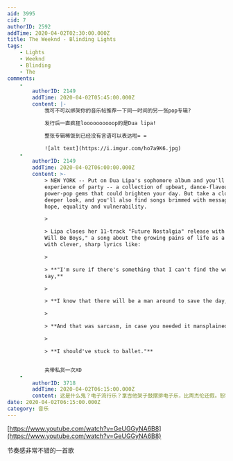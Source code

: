 ```yaml
---
aid: 3995
cid: 7
authorID: 2592
addTime: 2020-04-02T02:30:00.000Z
title: The Weeknd - Blinding Lights
tags:
    - Lights
    - Weeknd
    - Blinding
    - The
comments:
    -
        authorID: 2149
        addTime: 2020-04-02T05:45:00.000Z
        content: |-
            我可不可以绑架你的音乐帖推荐一下同一时间的另一张pop专辑?

            发行后一直疯狂loooooooooop的是Dua lipa!

            整张专辑稀饭到已经没有言语可以表达啦= =

            ![alt text](https://i.imgur.com/ho7a9K6.jpg)
    -
        authorID: 2149
        addTime: 2020-04-02T06:00:00.000Z
        content: >-
            > NEW YORK -- Put on Dua Lipa's sophomore album and you'll
            experience of party -- a collection of upbeat, dance-flavoured,
            power-pop gems that could brighten your day. But take a closer,
            deeper look, and you'll also find songs brimmed with messages of
            hope, equality and vulnerability.

            > 

            > Lipa closes her 11-track "Future Nostalgia" release with "Boys
            Will Be Boys," a song about the growing pains of life as a woman
            with clever, sharp lyrics like:

            > 

            > **"I'm sure if there's something that I can't find the words to
            say,**

            > 

            > **I know that there will be a man around to save the day,**

            > 

            > **And that was sarcasm, in case you needed it mansplained,**

            > 

            > **I should've stuck to ballet."**


            夹带私货一次XD
    -
        authorID: 3718
        addTime: 2020-04-02T06:15:00.000Z
        content: 这是什么鬼？电子流行乐？拿吉他架子鼓摆排电子乐，比周杰伦还假。恕我直言，totally垃圾。
date: 2020-04-02T06:15:00.000Z
category: 音乐
---
```


[https://www.youtube.com/watch?v=GeUGGyNA6B8](https://www.youtube.com/watch?v=GeUGGyNA6B8)

节奏感非常不错的一首歌
